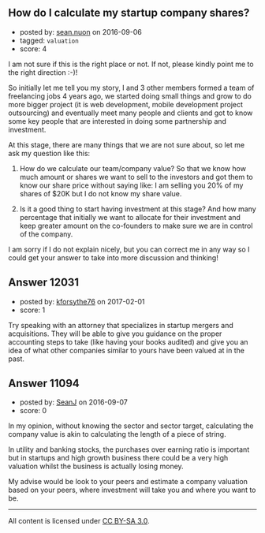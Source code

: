 ## How do I calculate my startup company shares?

- posted by: [sean.nuon](https://stackexchange.com/users/3804024/sean-nuon) on 2016-09-06
- tagged: `valuation`
- score: 4

I am not sure if this is the right place or not. If not, please kindly point me to the right direction :-)!

So initially let me tell you my story, I and 3 other members formed a team of freelancing jobs 4 years ago, we started doing small things and grow to do more bigger project (it is web development, mobile development project outsourcing) and eventually meet many people and clients and got to know some key people that are interested in doing some partnership and investment.

At this stage, there are many things that we are not sure about, so let me ask my question like this:

1. How do we calculate our team/company value? So that we know how much amount or shares we want to sell to the investors and got them to know our share price without saying like: I am selling you 20% of my shares of $20K but I do not know my share value.

2. Is it a good thing to start having investment at this stage? And how many percentage that initially we want to allocate for their investment and keep greater amount on the co-founders to make sure we are in control of the company.

I am sorry if I do not explain nicely, but you can correct me in any way so I could get your answer to take into more discussion and thinking!


## Answer 12031

- posted by: [kforsythe76](https://stackexchange.com/users/3749136/kforsythe76) on 2017-02-01
- score: 1

Try speaking with an attorney that specializes in startup mergers and acquisitions.  They will be able to give you guidance on the proper accounting steps to take (like having your books audited) and give you an idea of what other companies similar to yours have been valued at in the past.  


## Answer 11094

- posted by: [SeanJ](https://stackexchange.com/users/3029947/seanj) on 2016-09-07
- score: 0

In my opinion, without knowing the sector and sector target, calculating the company value is akin to calculating the length of a piece of string.

In utility and banking stocks, the purchases over earning ratio is important but in startups and high growth business there could be a very high valuation whilst the business is actually losing money. 

My advise would be look to your peers and estimate a company valuation based on your peers, where investment will take you and where you want to be. 



---

All content is licensed under [CC BY-SA 3.0](https://creativecommons.org/licenses/by-sa/3.0/).

